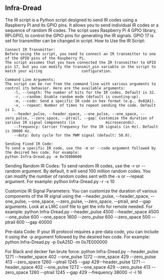 
##  Infra-Dread                                                             

                                                              

The IR script is a Python script designed to send IR codes using a Raspberry Pi and its GPIO pins. It allows you to send individual IR codes or a sequence of random IR codes. The script uses Raspberry Pi 4 GPIO library, RPi.GPIO, to control the GPIO pins for generating the IR signals.
GPIO 17 is set for transmitter can be changed in script.
How to Use the IR Script:

    Connect IR Transmitter:
    Before using the script, you need to connect an IR transmitter to one of the GPIO pins of the Raspberry Pi. 
    The script assumes that you have connected the IR transmitter to GPIO pin 17, but you can modify the transmit_pin variable in the script to match your wiring                  configuration.

    Command Line Arguments:
    The script can be run from the command line with various arguments to control its behavior. Here are the available arguments:
        -l, --length: The number of bits for the IR codes. Default is 32.
        -r, --random: Enable random mode (default is counting-up).
        -m, --code: Send a specific IR code in hex format (e.g., 0x02A1).
        -x, --repeat: Number of times to repeat sending the code. Default is 1.
        --header_pulse, --header_space, --one_pulse, --one_space, --zero_pulse, --zero_space, --ptrail, --gap: Customize the duration of various IR signal components (in              microseconds).
        --frequency: Carrier frequency for the IR signals (in Hz). Default is 38000 Hz.
        --duty: Duty cycle for the PWM signal (default: 50.0).

    Sending Fixed IR Code:
    To send a specific IR code, use the -m or --code argument followed by the desired hex code. For example:
    python Infra-Dread.py -m 0x7E000000

Sending Random IR Codes:
To send random IR codes, use the -r or --random argument. By default, it will send 100 million random codes. You can modify the number of random codes sent with the -x or --repeat argument. For example:
    python Infra-Dread.py -r -x 10

Customize IR Signal Parameters:
You can customize the duration of various components of the IR signal using the --header_pulse, --header_space, --one_pulse, --one_space, --zero_pulse, --zero_space, --ptrail, and --gap arguments. 
Look at a LIRC conf file to get the info for remote needed. For example:
    python Infra-Dread.py --header_pulse 4500 --header_space 4500 --one_pulse 600 --one_space 1600 --zero_pulse 600 --zero_space 500 --ptrail 600 --gap 40000

Pre-data Code:
If your IR protocol requires a pre-data code, you can include it using the -p argument followed by the desired hex code. For example:
    python Infra-Dread.py -p 0xA25D -m 0x7E000000

For Black and decker fan brute force:
    python Infra-Dread.py --header_pulse 1271 --header_space 402 --one_pulse 1272 --one_space 429 --zero_pulse 413 --zero_space 1260 --ptrail 1245 --gap 429--header_pulse 1271 --header_space 402 --one_pulse 1272 --one_space 429 --zero_pulse 413 --zero_space 1260 --ptrail 1245 --gap 429 --frequency 38000 -r -l 16

